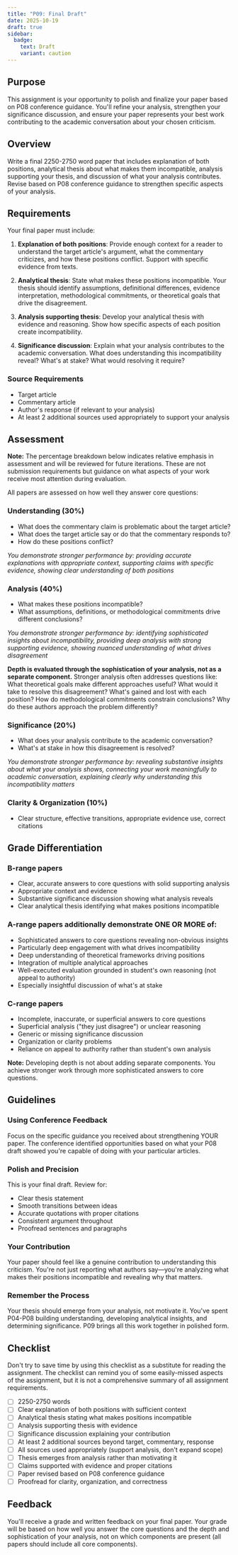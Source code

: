 ```yaml
---
title: "P09: Final Draft"
date: 2025-10-19
draft: true
sidebar:
  badge:
    text: Draft
    variant: caution
---
```


## Purpose

This assignment is your opportunity to polish and finalize your paper based on P08 conference guidance. You'll refine your analysis, strengthen your significance discussion, and ensure your paper represents your best work contributing to the academic conversation about your chosen criticism.

## Overview

Write a final 2250-2750 word paper that includes explanation of both positions, analytical thesis about what makes them incompatible, analysis supporting your thesis, and discussion of what your analysis contributes. Revise based on P08 conference guidance to strengthen specific aspects of your analysis.

## Requirements

Your final paper must include:

1. **Explanation of both positions**: Provide enough context for a reader to understand the target article's argument, what the commentary criticizes, and how these positions conflict. Support with specific evidence from texts.

2. **Analytical thesis**: State what makes these positions incompatible. Your thesis should identify assumptions, definitional differences, evidence interpretation, methodological commitments, or theoretical goals that drive the disagreement.

3. **Analysis supporting thesis**: Develop your analytical thesis with evidence and reasoning. Show how specific aspects of each position create incompatibility.

4. **Significance discussion**: Explain what your analysis contributes to the academic conversation. What does understanding this incompatibility reveal? What's at stake? What would resolving it require?

### Source Requirements

- Target article
- Commentary article
- Author's response (if relevant to your analysis)
- At least 2 additional sources used appropriately to support your analysis

## Assessment

**Note:** The percentage breakdown below indicates relative emphasis in assessment and will be reviewed for future iterations. These are not submission requirements but guidance on what aspects of your work receive most attention during evaluation.

All papers are assessed on how well they answer core questions:

### Understanding (30%)
- What does the commentary claim is problematic about the target article?
- What does the target article say or do that the commentary responds to?
- How do these positions conflict?

*You demonstrate stronger performance by: providing accurate explanations with appropriate context, supporting claims with specific evidence, showing clear understanding of both positions*

### Analysis (40%)
- What makes these positions incompatible?
- What assumptions, definitions, or methodological commitments drive different conclusions?

*You demonstrate stronger performance by: identifying sophisticated insights about incompatibility, providing deep analysis with strong supporting evidence, showing nuanced understanding of what drives disagreement*

**Depth is evaluated through the sophistication of your analysis, not as a separate component.** Stronger analysis often addresses questions like: What theoretical goals make different approaches useful? What would it take to resolve this disagreement? What's gained and lost with each position? How do methodological commitments constrain conclusions? Why do these authors approach the problem differently?

### Significance (20%)
- What does your analysis contribute to the academic conversation?
- What's at stake in how this disagreement is resolved?

*You demonstrate stronger performance by: revealing substantive insights about what your analysis shows, connecting your work meaningfully to academic conversation, explaining clearly why understanding this incompatibility matters*

### Clarity & Organization (10%)
- Clear structure, effective transitions, appropriate evidence use, correct citations

## Grade Differentiation

### B-range papers
- Clear, accurate answers to core questions with solid supporting analysis
- Appropriate context and evidence
- Substantive significance discussion showing what analysis reveals
- Clear analytical thesis identifying what makes positions incompatible

### A-range papers additionally demonstrate ONE OR MORE of:
- Sophisticated answers to core questions revealing non-obvious insights
- Particularly deep engagement with what drives incompatibility
- Deep understanding of theoretical frameworks driving positions
- Integration of multiple analytical approaches
- Well-executed evaluation grounded in student's own reasoning (not appeal to authority)
- Especially insightful discussion of what's at stake

### C-range papers
- Incomplete, inaccurate, or superficial answers to core questions
- Superficial analysis ("they just disagree") or unclear reasoning
- Generic or missing significance discussion
- Organization or clarity problems
- Reliance on appeal to authority rather than student's own analysis

**Note:** Developing depth is not about adding separate components. You achieve stronger work through more sophisticated answers to core questions.

## Guidelines

### Using Conference Feedback

Focus on the specific guidance you received about strengthening YOUR paper. The conference identified opportunities based on what your P08 draft showed you're capable of doing with your particular articles.

### Polish and Precision

This is your final draft. Review for:
- Clear thesis statement
- Smooth transitions between ideas
- Accurate quotations with proper citations
- Consistent argument throughout
- Proofread sentences and paragraphs

### Your Contribution

Your paper should feel like a genuine contribution to understanding this criticism. You're not just reporting what authors say—you're analyzing what makes their positions incompatible and revealing why that matters.

### Remember the Process

Your thesis should emerge from your analysis, not motivate it. You've spent P04-P08 building understanding, developing analytical insights, and determining significance. P09 brings all this work together in polished form.

## Checklist

Don't try to save time by using this checklist as a substitute for reading the assignment. The checklist can remind you of some easily-missed aspects of the assignment, but it is not a comprehensive summary of all assignment requirements.

- [ ] 2250-2750 words
- [ ] Clear explanation of both positions with sufficient context
- [ ] Analytical thesis stating what makes positions incompatible
- [ ] Analysis supporting thesis with evidence
- [ ] Significance discussion explaining your contribution
- [ ] At least 2 additional sources beyond target, commentary, response
- [ ] All sources used appropriately (support analysis, don't expand scope)
- [ ] Thesis emerges from analysis rather than motivating it
- [ ] Claims supported with evidence and proper citations
- [ ] Paper revised based on P08 conference guidance
- [ ] Proofread for clarity, organization, and correctness

## Feedback

You'll receive a grade and written feedback on your final paper. Your grade will be based on how well you answer the core questions and the depth and sophistication of your analysis, not on which components are present (all papers should include all core components).
